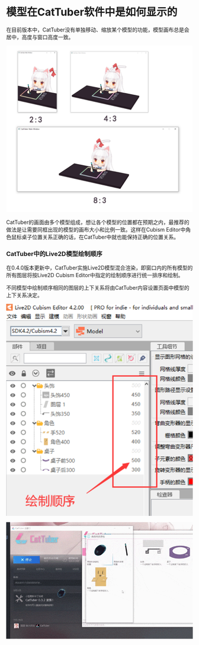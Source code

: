 # 模型在CatTuber软件中是如何显示的

在目前版本中，CatTuber没有单独移动、缩放某个模型的功能，模型画布总是会居中，高度与窗口高度一致。

![（图img1_1）](imgs/img1_1.png)

CatTuber的画面由多个模型组成，想让各个模型的位置都在预期之内，最推荐的做法是让需要同框出现的模型的画布大小和比例一致。这样在Cubism Editor中角色鼠标桌子位置关系正确的话，在CatTuber中就也能保持正确的位置关系。


### CatTuber中的Live2D模型绘制顺序

在0.4.0版本更新中，CatTuber实施Live2D模型混合渲染，即窗口内的所有模型的所有图层将按Live2D Cubism Editor中指定的绘制顺序进行统一排序和绘制。

不同模型中绘制顺序相同的图层的上下关系将由CatTuber内容设置页面中模型的上下关系决定。

![imgs/img2_1.png](imgs/img2_1.png)

![imgs/img2_2.gif](imgs/img2_2.gif)
